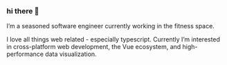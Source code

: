 ### hi there 👋

I’m a seasoned software engineer currently working in the fitness space. 

I love all things web related - especially typescript. Currently I’m interested in cross-platform web development, the Vue ecosystem, and high-performance data visualization.
